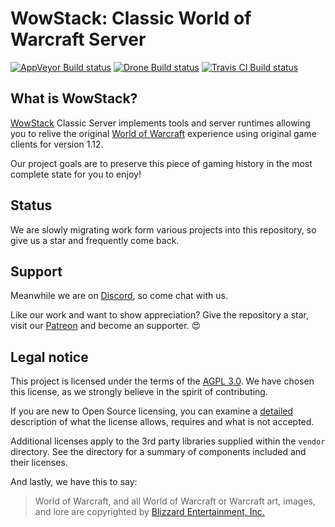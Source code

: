 # WowStack: Classic World of Warcraft Server

[![AppVeyor Build status][appveyor-image]][appveyor-url]
[![Drone Build status][drone-image]][drone-url]
[![Travis CI Build status][travis-image]][travis-url]

## What is WowStack?

[WowStack][wowstack] Classic Server implements tools and server runtimes
allowing you to relive the original [World of Warcraft][wow-1] experience using
original game clients for version 1.12.

Our project goals are to preserve this piece of gaming history in the most
complete state for you to enjoy!

## Status

We are slowly migrating work form various projects into this repository, so
give us a star and frequently come back.

## Support

Meanwhile we are on [Discord][discord], so come chat with us.

Like our work and want to show appreciation? Give the repository a star, visit
our [Patreon][patreon] and become an supporter. :heart_eyes:

## Legal notice

This project is licensed under the terms of the [AGPL 3.0](LICENSE.md). We have
chosen this license, as we strongly believe in the spirit of contributing.

If you are new to Open Source licensing, you can examine a [detailed][license]
description of what the license allows, requires and what is not accepted.

Additional licenses apply to the 3rd party libraries supplied within the `vendor`
directory. See the directory for a summary of components included and their
licenses.

And lastly, we have this to say:

> World of Warcraft, and all World of Warcraft or Warcraft art, images, and lore
> are copyrighted by [Blizzard Entertainment, Inc.][blizzard]

[appveyor-image]: https://ci.appveyor.com/api/projects/status/w3a2rxe8hcu548i8?svg=true
[appveyor-url]: https://ci.appveyor.com/project/wowstack/classic-server
[drone-image]: https://build01.kogitoapp.com/api/badges/wowstack/classic-server/status.svg
[drone-url]: https://build01.kogitoapp.com/wowstack/classic-server
[travis-image]: https://travis-ci.org/wowstack/classic-server.svg
[travis-url]: https://travis-ci.org/wowstack/classic-server

[wowstack]: https://wowstack.io/
[wow-1]: http://blizzard.com/games/wow/
[discord]: https://discord.gg/TttsRMp
[patreon]: https://www.patreon.com/wowstack
[license]: https://choosealicense.com/licenses/agpl-3.0/
[blizzard]: http://blizzard.com/
